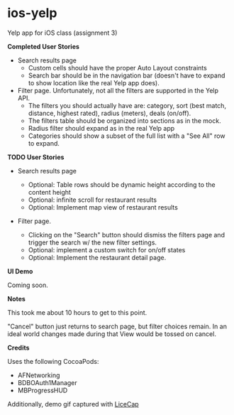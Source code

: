 ios-yelp
========

Yelp app for iOS class (assignment 3)


**Completed User Stories**

- Search results page
   - Custom cells should have the proper Auto Layout constraints
   - Search bar should be in the navigation bar (doesn't have to expand to show location like the real Yelp app does).
- Filter page. Unfortunately, not all the filters are supported in the Yelp API.
   - The filters you should actually have are: category, sort (best match, distance, highest rated), radius (meters), deals (on/off).
   - The filters table should be organized into sections as in the mock.
   - Radius filter should expand as in the real Yelp app
   - Categories should show a subset of the full list with a "See All" row to expand.

**TODO User Stories**

- Search results page
   - Optional: Table rows should be dynamic height according to the content height
   - Optional: infinite scroll for restaurant results
   - Optional: Implement map view of restaurant results

- Filter page.
   - Clicking on the "Search" button should dismiss the filters page and trigger the search w/ the new filter settings.
   - Optional: implement a custom switch for on/off states
   - Optional: Implement the restaurant detail page.

**UI Demo**

Coming soon.
<!---
![demo gif](https://raw.githubusercontent.com/osabina/ios-yelp/master/rt_demo.gif)
-->

**Notes**

This took me about 10 hours to get to this point.

"Cancel" button just returns to search page, but filter choices remain.  In an ideal world changes made during that View would be tossed on cancel.

**Credits**

Uses the following CocoaPods:

- AFNetworking
- BDBOAuth1Manager
- MBProgressHUD

Additionally, demo gif captured with [LiceCap](http://www.cockos.com/licecap/)
